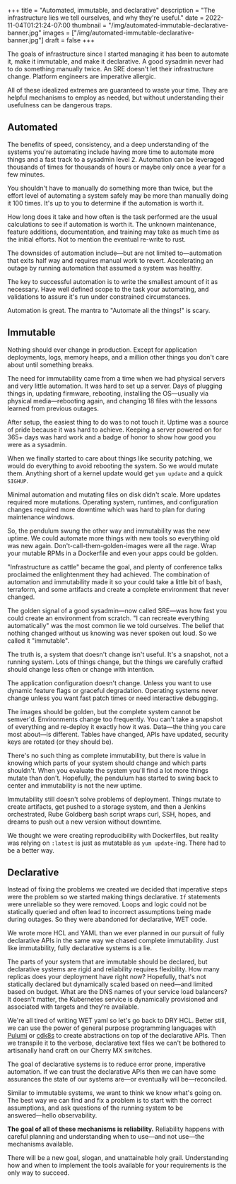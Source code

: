 +++
title = "Automated, immutable, and declarative"
description = "The infrastructure lies we tell ourselves, and why they're useful."
date = 2022-11-04T01:21:24-07:00
thumbnail = "/img/automated-immutable-declarative-banner.jpg"
images = ["/img/automated-immutable-declarative-banner.jpg"]
draft = false
+++

The goals of infrastructure since I started managing it has been to automate it, make it immutable, and make it declarative.
A good sysadmin never had to do something manually twice.
An SRE doesn't let their infrastructure change.
Platform engineers are imperative allergic.

All of these idealized extremes are guaranteed to waste your time.
They are helpful mechanisms to employ as needed, but without understanding their usefulness can be dangerous traps.

## Automated
The benefits of speed, consistency, and a deep understanding of the systems you're automating include having more time to automate more things and a fast track to a sysadmin level 2.
Automation can be leveraged thousands of times for thousands of hours or maybe only once a year for a few minutes.

You shouldn't have to manually do something more than twice, but the effort level of automating a system safely may be more than manually doing it 100 times.
It's up to you to determine if the automation is worth it.

How long does it take and how often is the task performed are the usual calculations to see if automation is worth it.
The unknown maintenance, feature additions, documentation, and training may take as much time as the initial efforts.
Not to mention the eventual re-write to rust.

The downsides of automation include―but are not limited to―automation that exits half way and requires manual work to revert.
Accelerating an outage by running automation that assumed a system was healthy.

The key to successful automation is to write the smallest amount of it as necessary.
Have well defined scope to the task your automating, and validations to assure it's run under constrained circumstances.

Automation is great.
The mantra to "Automate all the things!" is scary.

## Immutable
Nothing should ever change in production.
Except for application deployments, logs, memory heaps, and a million other things you don't care about until something breaks.

The need for immutability came from a time when we had physical servers and very little automation.
It was hard to set up a server.
Days of plugging things in, updating firmware, rebooting, installing the OS―usually via physical media―rebooting again, and changing 18 files with the lessons learned from previous outages.

After setup, the easiest thing to do was to not touch it.
Uptime was a source of pride because it was hard to achieve.
Keeping a server powered on for 365+ days was hard work and a badge of honor to show how good you were as a sysadmin.

When we finally started to care about things like security patching, we would do everything to avoid rebooting the system.
So we would mutate them.
Anything short of a kernel update would get `yum update` and a quick `SIGHUP`.

Minimal automation and mutating files on disk didn't scale.
More updates required more mutations.
Operating system, runtimes, and configuration changes required more downtime which was hard to plan for during maintenance windows.

So, the pendulum swung the other way and immutability was the new uptime.
We could automate more things with new tools so everything old was new again.
Don't-call-them-golden-images were all the rage.
Wrap your mutable RPMs in a Dockerfile and even your apps could be golden.

"Infrastructure as cattle" became the goal, and plenty of conference talks proclaimed the enlightenment they had achieved.
The combination of automation and immutability made it so your could take a little bit of bash, terraform, and some artifacts and create a complete environment that never changed.

The golden signal of a good sysadmin―now called SRE―was how fast you could create an environment from scratch.
"I can recreate everything automatically" was the most common lie we told ourselves.
The belief that nothing changed without us knowing was never spoken out loud.
So we called it "immutable".

The truth is, a system that doesn't change isn't useful.
It's a snapshot, not a running system.
Lots of things change, but the things we carefully crafted should change less often or change with intention.

The application configuration doesn't change.
Unless you want to use dynamic feature flags or graceful degradation.
Operating systems never change unless you want fast patch times or need interactive debugging.

The images should be golden, but the complete system cannot be semver'd.
Environments change too frequently.
You can't take a snapshot of everything and re-deploy it exactly how it was.
Data―the thing you care most about―is different.
Tables have changed, APIs have updated, security keys are rotated (or they should be).

There's no such thing as complete immutability, but there is value in knowing which parts of your system should change and which parts shouldn't.
When you evaluate the system you'll find a lot more things mutate than don't.
Hopefully, the pendulum has started to swing back to center and immutability is not the new uptime.

Immutability still doesn't solve problems of deployment.
Things mutate to create artifacts, get pushed to a storage system, and then a Jenkins orchestrated, Rube Goldberg bash script wraps curl, SSH, hopes, and dreams to push out a new version without downtime.

We thought we were creating reproducibility with Dockerfiles, but reality was relying on `:latest` is just as mutatable as `yum update`-ing.
There had to be a better way.

## Declarative
Instead of fixing the problems we created we decided that imperative steps were the problem so we started making things declarative.
`If` statements were unreliable so they were removed.
Loops and logic could not be statically queried and often lead to incorrect assumptions being made during outages.
So they were abandoned for declarative, WET code.

We wrote more HCL and YAML than we ever planned in our pursuit of fully declarative APIs in the same way we chased complete immutability.
Just like immutability, fully declarative systems is a lie.

The parts of your system that are immutable should be declared, but declarative systems are rigid and reliability requires flexibility.
How many replicas does your deployment have right now?
Hopefully, that's not statically declared but dynamically scaled based on need―and limited based on budget.
What are the DNS names of your service load balancers?
It doesn't matter, the Kubernetes service is dynamically provisioned and associated with targets and they're available.

We're all tired of writing WET yaml so let's go back to DRY HCL.
Better still, we can use the power of general purpose programming languages with [Pulumi](https://www.pulumi.com/) or [cdk8s](https://cdke8s.io) to create abstractions on top of the declarative APIs.
Then we transpile it to the verbose, declarative text files we can't be bothered to artisanally hand craft on our Cherry MX switches.

The goal of declarative systems is to reduce error prone, imperative automation.
If we can trust the declarative APIs then we can have some assurances the state of our systems are―or eventually will be―reconciled.

Similar to immutable systems, we want to think we know what's going on.
The best way we can find and fix a problem is to start with the correct assumptions, and ask questions of the running system to be answered―hello observability.

**The goal of all of these mechanisms is reliability.**
Reliability happens with careful planning and understanding when to use―and not use―the mechanisms available.

There will be a new goal, slogan, and unattainable holy grail.
Understanding how and when to implement the tools available for your requirements is the only way to succeed.

